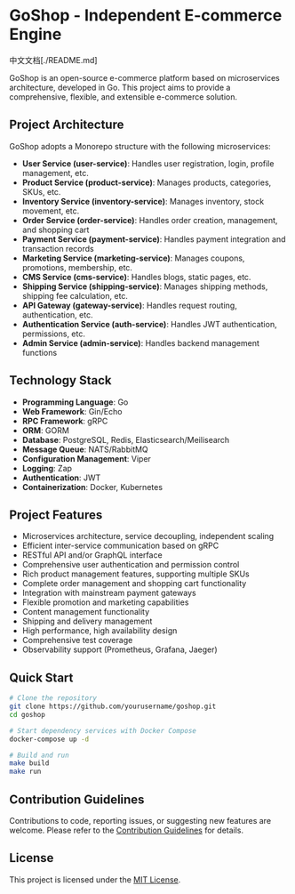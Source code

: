 # GoShop - Independent E-commerce Engine

中文文档[./README.md]

GoShop is an open-source e-commerce platform based on microservices architecture, developed in Go. This project aims to provide a comprehensive, flexible, and extensible e-commerce solution.

## Project Architecture

GoShop adopts a Monorepo structure with the following microservices:

- **User Service (user-service)**: Handles user registration, login, profile management, etc.
- **Product Service (product-service)**: Manages products, categories, SKUs, etc.
- **Inventory Service (inventory-service)**: Manages inventory, stock movement, etc.
- **Order Service (order-service)**: Handles order creation, management, and shopping cart
- **Payment Service (payment-service)**: Handles payment integration and transaction records
- **Marketing Service (marketing-service)**: Manages coupons, promotions, membership, etc.
- **CMS Service (cms-service)**: Handles blogs, static pages, etc.
- **Shipping Service (shipping-service)**: Manages shipping methods, shipping fee calculation, etc.
- **API Gateway (gateway-service)**: Handles request routing, authentication, etc.
- **Authentication Service (auth-service)**: Handles JWT authentication, permissions, etc.
- **Admin Service (admin-service)**: Handles backend management functions

## Technology Stack

- **Programming Language**: Go
- **Web Framework**: Gin/Echo
- **RPC Framework**: gRPC
- **ORM**: GORM
- **Database**: PostgreSQL, Redis, Elasticsearch/Meilisearch
- **Message Queue**: NATS/RabbitMQ
- **Configuration Management**: Viper
- **Logging**: Zap
- **Authentication**: JWT
- **Containerization**: Docker, Kubernetes

## Project Features

- Microservices architecture, service decoupling, independent scaling
- Efficient inter-service communication based on gRPC
- RESTful API and/or GraphQL interface
- Comprehensive user authentication and permission control
- Rich product management features, supporting multiple SKUs
- Complete order management and shopping cart functionality
- Integration with mainstream payment gateways
- Flexible promotion and marketing capabilities
- Content management functionality
- Shipping and delivery management
- High performance, high availability design
- Comprehensive test coverage
- Observability support (Prometheus, Grafana, Jaeger)

## Quick Start

```bash
# Clone the repository
git clone https://github.com/yourusername/goshop.git
cd goshop

# Start dependency services with Docker Compose
docker-compose up -d

# Build and run
make build
make run
```

## Contribution Guidelines

Contributions to code, reporting issues, or suggesting new features are welcome. Please refer to the [Contribution Guidelines](CONTRIBUTING.md) for details.

## License

This project is licensed under the [MIT License](LICENSE).
